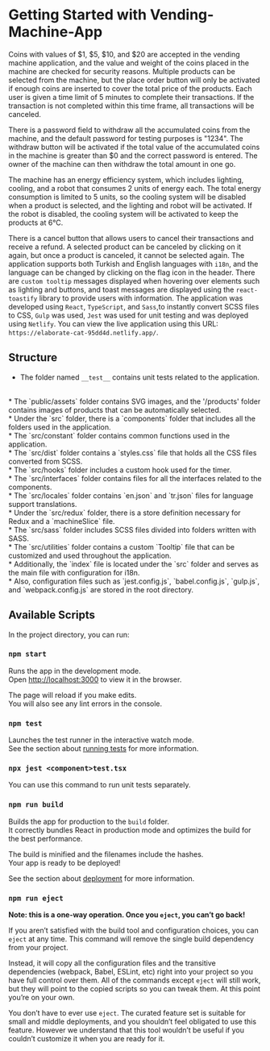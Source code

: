 # Getting Started with Vending-Machine-App

Coins with values of $1, $5, $10, and $20 are accepted in the vending machine application, and the value and weight of the coins placed in the machine are checked for security reasons. Multiple products can be selected from the machine, but the place order button will only be activated if enough coins are inserted to cover the total price of the products. Each user is given a time limit of 5 minutes to complete their transactions. If the transaction is not completed within this time frame, all transactions will be canceled.

There is a password field to withdraw all the accumulated coins from the machine, and the default password for testing purposes is "1234". The withdraw button will be activated if the total value of the accumulated coins in the machine is greater than $0 and the correct password is entered. The owner of the machine can then withdraw the total amount in one go.

The machine has an energy efficiency system, which includes lighting, cooling, and a robot that consumes 2 units of energy each. The total energy consumption is limited to 5 units, so the cooling system will be disabled when a product is selected, and the lighting and robot will be activated. If the robot is disabled, the cooling system will be activated to keep the products at 6°C.

There is a cancel button that allows users to cancel their transactions and receive a refund. A selected product can be canceled by clicking on it again, but once a product is canceled, it cannot be selected again. The application supports both Turkish and English languages with `i18n`, and the language can be changed by clicking on the flag icon in the header. There are `custom tooltip` messages displayed when hovering over elements such as lighting and buttons, and toast messages are displayed using the `react-toastify` library to provide users with information. The application was developed using `React`, `TypeScript`, and `Sass`,to instantly convert SCSS files to CSS, `Gulp` was used,
`Jest` was used for unit testing and was deployed using `Netlify`. You can view the live application using this URL: `https://elaborate-cat-95dd4d.netlify.app/`.

## Structure
* The folder named `__test__` contains unit tests related to the application. 
<br>
* The `public/assets` folder contains SVG images, and the '/products' folder contains images of products that can be automatically selected. 
<br>
* Under the `src` folder, there is a `components` folder that includes all the folders used in the application. 
<br>
* The `src/constant` folder contains common functions used in the application. 
<br>
* The `src/dist` folder contains a `styles.css` file that holds all the CSS files converted from SCSS. 
<br>
* The `src/hooks` folder includes a custom hook used for the timer. 
<br>
* The `src/interfaces` folder contains files for all the interfaces related to the components. 
<br>
* The `src/locales` folder contains `en.json` and `tr.json` files for language support translations. 
<br>
* Under the `src/redux` folder, there is a store definition necessary for Redux and a `machineSlice` file. 
<br>
* The `src/sass` folder includes SCSS files divided into folders written with SASS. 
<br>
* The `src/utilities` folder contains a custom `Tooltip` file that can be customized and used throughout the application. 
<br>
* Additionally, the `index` file is located under the `src` folder and serves as the main file with configuration for i18n. 
<br>
* Also, configuration files such as `jest.config.js`, `babel.config.js`, `gulp.js`, and `webpack.config.js` are stored in the root directory. 
<br>

## Available Scripts

In the project directory, you can run:

### `npm start`

Runs the app in the development mode.\
Open [http://localhost:3000](http://localhost:3000) to view it in the browser.

The page will reload if you make edits.\
You will also see any lint errors in the console.


### `npm test`

Launches the test runner in the interactive watch mode.\
See the section about [running tests](https://facebook.github.io/create-react-app/docs/running-tests) for more information.

### `npx jest <component>test.tsx`

You can use this command to run unit tests separately.

### `npm run build`

Builds the app for production to the `build` folder.\
It correctly bundles React in production mode and optimizes the build for the best performance.

The build is minified and the filenames include the hashes.\
Your app is ready to be deployed!

See the section about [deployment](https://facebook.github.io/create-react-app/docs/deployment) for more information.

### `npm run eject`

**Note: this is a one-way operation. Once you `eject`, you can’t go back!**

If you aren’t satisfied with the build tool and configuration choices, you can `eject` at any time. This command will remove the single build dependency from your project.

Instead, it will copy all the configuration files and the transitive dependencies (webpack, Babel, ESLint, etc) right into your project so you have full control over them. All of the commands except `eject` will still work, but they will point to the copied scripts so you can tweak them. At this point you’re on your own.

You don’t have to ever use `eject`. The curated feature set is suitable for small and middle deployments, and you shouldn’t feel obligated to use this feature. However we understand that this tool wouldn’t be useful if you couldn’t customize it when you are ready for it.

